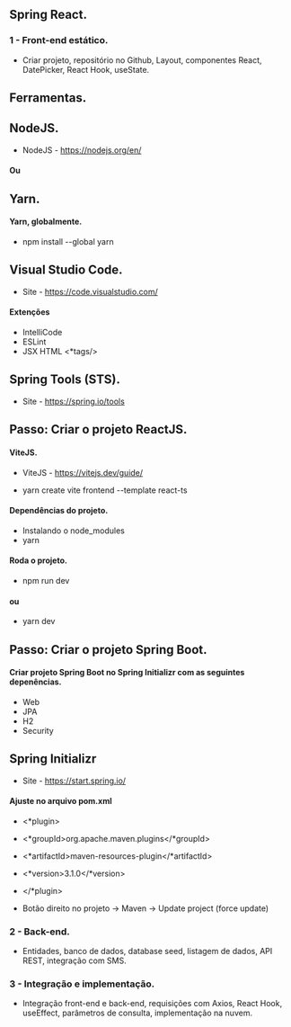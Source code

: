 ## Spring React.
### 1 - Front-end estático.
- Criar projeto, repositório no Github, Layout, componentes React, DatePicker, React Hook, useState.

## Ferramentas.
## NodeJS.
- NodeJS - https://nodejs.org/en/

#### Ou

## Yarn.
#### Yarn, globalmente. 
- npm install --global yarn

## Visual Studio Code.
- Site - https://code.visualstudio.com/

#### Extenções 
- IntelliCode
- ESLint
- JSX HTML <*tags/>

## Spring Tools (STS).
- Site - https://spring.io/tools


## Passo: Criar o projeto ReactJS.
#### ViteJS.
- ViteJS - https://vitejs.dev/guide/

- yarn create vite frontend --template react-ts

#### Dependências do projeto.
- Instalando o node_modules
- yarn

#### Roda o projeto.
- npm run dev

#### ou
- yarn dev


## Passo: Criar o projeto Spring Boot.
#### Criar projeto Spring Boot no Spring Initializr com as seguintes depenências.
- Web
- JPA
- H2
- Security

## Spring Initializr
- Site - https://start.spring.io/


#### Ajuste no arquivo pom.xml

- <*plugin>
-	<*groupId>org.apache.maven.plugins</*groupId>
-	<*artifactId>maven-resources-plugin</*artifactId>
-	<*version>3.1.0</*version><!--$NO-MVN-MAN-VER$ -->
- </*plugin>

- Botão direito no projeto -> Maven -> Update project (force update)






### 2 - Back-end.
- Entidades, banco de dados, database seed, listagem de dados, API REST, integração com SMS.

### 3 - Integração e implementação.
- Integração front-end e back-end, requisições com Axios, React Hook, useEffect, parâmetros de consulta, implementação na nuvem.